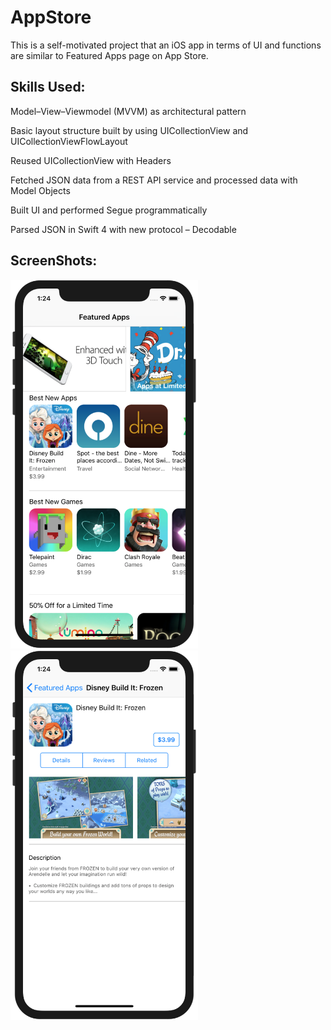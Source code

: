 # AppStore

This is a self-motivated project that an iOS app in terms of UI and functions are similar to Featured Apps page on App Store.

## Skills Used:

Model–View–Viewmodel (MVVM) as architectural pattern

Basic layout structure built by using UICollectionView and UICollectionViewFlowLayout

Reused UICollectionView with Headers

Fetched JSON data from a REST API service and processed data with Model Objects

Built UI and performed Segue programmatically

Parsed JSON in Swift 4 with new protocol – Decodable

## ScreenShots:

<img src="https://raw.githubusercontent.com/Lei1025/AppStore/master/Featured%20Apps%20Page%20Screenshot.png" width="300">
<br>
<img src="https://raw.githubusercontent.com/Lei1025/AppStore/master/App%20Details%20Page%20Screenshot.png" width="300">
